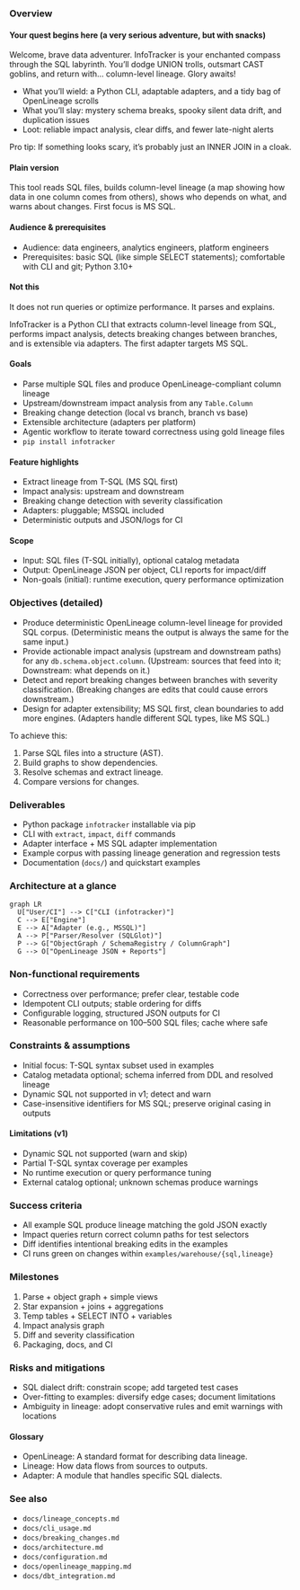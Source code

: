 ### Overview

#### Your quest begins here (a very serious adventure, but with snacks)
Welcome, brave data adventurer. InfoTracker is your enchanted compass through the SQL labyrinth. You’ll dodge UNION trolls, outsmart CAST goblins, and return with… column-level lineage. Glory awaits!

- What you’ll wield: a Python CLI, adaptable adapters, and a tidy bag of OpenLineage scrolls
- What you’ll slay: mystery schema breaks, spooky silent data drift, and duplication issues
- Loot: reliable impact analysis, clear diffs, and fewer late-night alerts

Pro tip: If something looks scary, it’s probably just an INNER JOIN in a cloak.

#### Plain version
This tool reads SQL files, builds column-level lineage (a map showing how data in one column comes from others), shows who depends on what, and warns about changes. First focus is MS SQL.

#### Audience & prerequisites
- Audience: data engineers, analytics engineers, platform engineers
- Prerequisites: basic SQL (like simple SELECT statements); comfortable with CLI and git; Python 3.10+

#### Not this
It does not run queries or optimize performance. It parses and explains.

InfoTracker is a Python CLI that extracts column-level lineage from SQL, performs impact analysis, detects breaking changes between branches, and is extensible via adapters. The first adapter targets MS SQL.

#### Goals
- Parse multiple SQL files and produce OpenLineage-compliant column lineage
- Upstream/downstream impact analysis from any `Table.Column`
- Breaking change detection (local vs branch, branch vs base)
- Extensible architecture (adapters per platform)
- Agentic workflow to iterate toward correctness using gold lineage files
- `pip install infotracker`

#### Feature highlights
- Extract lineage from T-SQL (MS SQL first)
- Impact analysis: upstream and downstream
- Breaking change detection with severity classification
- Adapters: pluggable; MSSQL included
- Deterministic outputs and JSON/logs for CI

#### Scope
- Input: SQL files (T-SQL initially), optional catalog metadata
- Output: OpenLineage JSON per object, CLI reports for impact/diff
- Non-goals (initial): runtime execution, query performance optimization 

### Objectives (detailed)
- Produce deterministic OpenLineage column-level lineage for provided SQL corpus. (Deterministic means the output is always the same for the same input.)
- Provide actionable impact analysis (upstream and downstream paths) for any `db.schema.object.column`. (Upstream: sources that feed into it; Downstream: what depends on it.)
- Detect and report breaking changes between branches with severity classification. (Breaking changes are edits that could cause errors downstream.)
- Design for adapter extensibility; MS SQL first, clean boundaries to add more engines. (Adapters handle different SQL types, like MS SQL.)

To achieve this:
1. Parse SQL files into a structure (AST).
2. Build graphs to show dependencies.
3. Resolve schemas and extract lineage.
4. Compare versions for changes.

### Deliverables
- Python package `infotracker` installable via pip
- CLI with `extract`, `impact`, `diff` commands
- Adapter interface + MS SQL adapter implementation
- Example corpus with passing lineage generation and regression tests
- Documentation (`docs/`) and quickstart examples

### Architecture at a glance
```mermaid
graph LR
  U["User/CI"] --> C["CLI (infotracker)"]
  C --> E["Engine"]
  E --> A["Adapter (e.g., MSSQL)"]
  A --> P["Parser/Resolver (SQLGlot)"]
  P --> G["ObjectGraph / SchemaRegistry / ColumnGraph"]
  G --> O["OpenLineage JSON + Reports"]
```

### Non-functional requirements
- Correctness over performance; prefer clear, testable code
- Idempotent CLI outputs; stable ordering for diffs
- Configurable logging, structured JSON outputs for CI
- Reasonable performance on 100–500 SQL files; cache where safe

### Constraints & assumptions
- Initial focus: T-SQL syntax subset used in examples
- Catalog metadata optional; schema inferred from DDL and resolved lineage
- Dynamic SQL not supported in v1; detect and warn
- Case-insensitive identifiers for MS SQL; preserve original casing in outputs

#### Limitations (v1)
- Dynamic SQL not supported (warn and skip)
- Partial T-SQL syntax coverage per examples
- No runtime execution or query performance tuning
- External catalog optional; unknown schemas produce warnings

### Success criteria
- All example SQL produce lineage matching the gold JSON exactly
- Impact queries return correct column paths for test selectors
- Diff identifies intentional breaking edits in the examples
- CI runs green on changes within `examples/warehouse/{sql,lineage}`

### Milestones
1. Parse + object graph + simple views
2. Star expansion + joins + aggregations
3. Temp tables + SELECT INTO + variables
4. Impact analysis graph
5. Diff and severity classification
6. Packaging, docs, and CI

### Risks and mitigations
- SQL dialect drift: constrain scope; add targeted test cases
- Over-fitting to examples: diversify edge cases; document limitations
- Ambiguity in lineage: adopt conservative rules and emit warnings with locations

#### Glossary
- OpenLineage: A standard format for describing data lineage.
- Lineage: How data flows from sources to outputs.
- Adapter: A module that handles specific SQL dialects.

### See also
- `docs/lineage_concepts.md`
- `docs/cli_usage.md`
- `docs/breaking_changes.md`
- `docs/architecture.md`
- `docs/configuration.md`
- `docs/openlineage_mapping.md`
- `docs/dbt_integration.md`